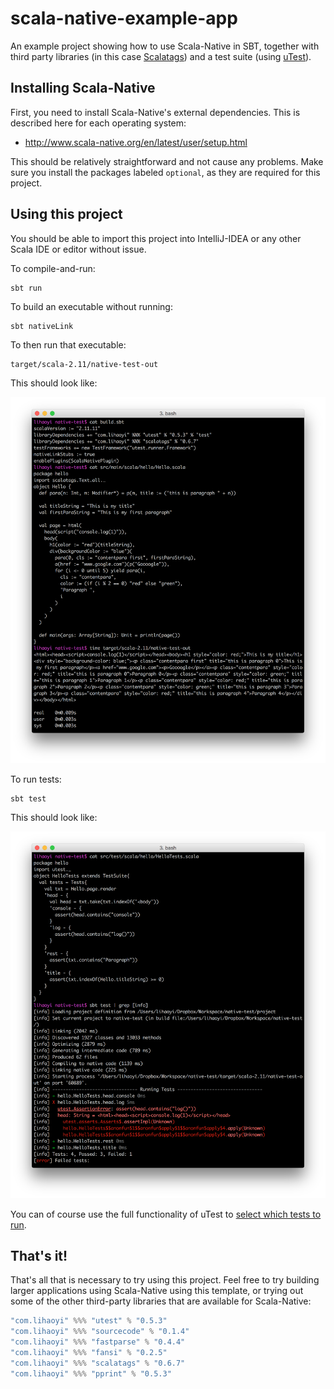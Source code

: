 # scala-native-example-app

An example project showing how to use Scala-Native in SBT, together with third
party libraries (in this case [Scalatags](https://github.com/lihaoyi/scalatags))
and a test suite (using [uTest](https://github.com/lihaoyi/utest)).

## Installing Scala-Native

First, you need to install Scala-Native's external dependencies. This is
described here for each operating system:

- http://www.scala-native.org/en/latest/user/setup.html

This should be relatively straightforward and not cause any problems. Make sure
you install the packages labeled `optional`, as they are required for this
project.

## Using this project

You should be able to import this project into IntelliJ-IDEA or any other Scala
IDE or editor without issue.

To compile-and-run:

```
sbt run
```

To build an executable without running:

```
sbt nativeLink
```

To then run that executable:

```
target/scala-2.11/native-test-out
```

This should look like:

![Run](docs/Run.png)

To run tests:

```
sbt test
```

This should look like:

![Tests](docs/Tests.png)

You can of course use the full functionality of uTest to
[select which tests to run](https://github.com/lihaoyi/utest#running-tests).

## That's it!

That's all that is necessary to try using this project. Feel free to try
building larger applications using Scala-Native using this template, or trying
out some of the other third-party libraries that are available for Scala-Native:

```scala
"com.lihaoyi" %%% "utest" % "0.5.3"
"com.lihaoyi" %%% "sourcecode" % "0.1.4"
"com.lihaoyi" %%% "fastparse" % "0.4.4"
"com.lihaoyi" %%% "fansi" % "0.2.5"
"com.lihaoyi" %%% "scalatags" % "0.6.7"
"com.lihaoyi" %%% "pprint" % "0.5.3"
```